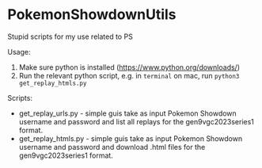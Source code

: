 # PokemonShowdownUtils
Stupid scripts for my use related to PS

Usage: 
1. Make sure python is installed (https://www.python.org/downloads/)
2. Run the relevant python script, e.g. in `terminal` on mac, run `python3 get_replay_htmls.py`

Scripts:
- get_replay_urls.py - simple guis take as input Pokemon Showdown username and password and list all replays for the gen9vgc2023series1 format.
- get_replay_htmls.py - simple guis take as input Pokemon Showdown username and password and download .html files for the gen9vgc2023series1 format.
